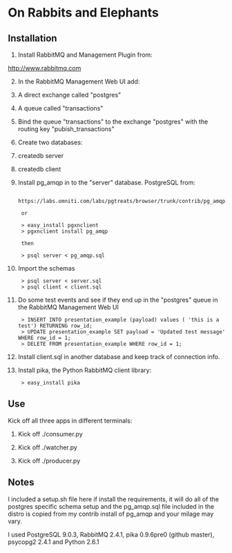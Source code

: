 On Rabbits and Elephants
========================

Installation
------------

1. Install RabbitMQ and Management Plugin from:

 http://www.rabbitmq.com 

2. In the RabbitMQ Management Web UI add:

 1. A direct exchange called "postgres"
 
 2. A queue called "transactions"

 3. Bind the queue "transactions" to the exchange "postgres" with the routing key "pubish_transactions"

3. Create two databases:

 1. createdb server
 
 2. createdb client
 
4. Install pg_amqp in to the "server" database. PostgreSQL from:

        https://labs.omniti.com/labs/pgtreats/browser/trunk/contrib/pg_amqp 

        or
   
        > easy_install pgxnclient
        > pgxnclient install pg_amqp

        then
 
        > psql server < pg_amqp.sql

5. Import the schemas

        > psql server < server.sql
        > psql client < client.sql

6. Do some test events and see if they end up in the "postgres" queue in the RabbitMQ Management Web UI

        > INSERT INTO presentation_example (payload) values ( 'this is a test') RETURNING row_id;
        > UPDATE presentation_example SET payload = 'Updated test message' WHERE row_id = 1;
        > DELETE FROM presentation_example WHERE row_id = 1;

7. Install client.sql in another database and keep track of connection info.

8. Install pika, the Python RabbitMQ client library:

        > easy_install pika

Use
---

Kick off all three apps in different terminals:

1. Kick off ./consumer.py

2. Kick off ./watcher.py 

3. Kick off ./producer.py

Notes
-----

I included a setup.sh file here if install the requirements, it will do all of the postgres specific schema setup and the pg_amqp.sql file included in the distro is copied from my contrib install of pg_amqp and your milage may vary.

I used PostgreSQL 9.0.3, RabbitMQ 2.4.1, pika 0.9.6pre0 (github master), psycopg2 2.4.1 and Python 2.6.1